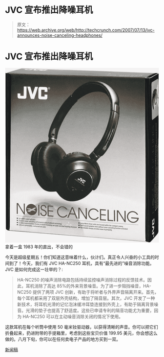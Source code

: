 # JVC 宣布推出降噪耳机

> 原文：<https://web.archive.org/web/http://techcrunch.com/2007/07/13/jvc-announces-noise-canceling-headphones/>

# JVC 宣布推出降噪耳机

![](img/168be0e8d7c3b95f3744f25de310c2b6.png)
拿着一盒 1983 年的直出，不会错的

今天是超级星期五！你们知道这意味着什么，伙计们。真正令人兴奋的小工具的时间到了！今天，我们有 JVC HA-NC250 耳机，具有“最先进的”噪音消除功能。JVC 是如何完成这一壮举的？:

> HA-NC250 的噪声消除电路包括持续监控噪声消除过程的反馈技术。因此，耳机消除了高达 85%的外来背景噪音。为了进一步阻挡噪音，HA-NC250 提供了两项 JVC 创新，有助于将听者与外界声音隔离开来。首先，每个耳机都采用了双层外壳结构，增加了隔音层。其次，JVC 开发了一种新技术，将耳机光滑的记忆泡沫缓冲耳垫连接到外壳上，有助于隔离背景噪音。光滑的垫子也提高了舒适度。这些已申请专利的隔音功能尤为重要，因为 HA-NC250 可以在主动噪音消除关闭的情况下使用。

这款耳机在每个听筒中使用 50 毫米钕驱动器，以获得清晰的声音。你可以把它们折叠起来，扔进附带的手提箱里，考虑到这些宝贝价值 199.95 美元，你会想这么做的。八月下旬，你可以在任何卖电子产品的地方买到一双。

[新闻稿](https://web.archive.org/web/20130628210449/http://vpo3.virtualpressoffice.com/document.jsp?id=1184050872532)